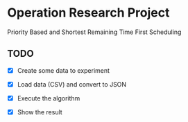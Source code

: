 # Operation Research Project
Priority Based and Shortest Remaining Time First Scheduling

## TODO

- [x] Create some data to experiment
- [x] Load data (CSV) and convert to JSON
- [x] Execute the algorithm
- [x] Show the result

